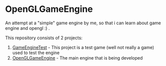 # OpenGLGameEngine
An attempt at a "simple" game engine by me, so that i can learn about game engine and opengl :) .

This repository consists of 2 projects:

1. [GameEngineTest](GameEngineTest) - This project is a test game (well not really a game) used to test the engine
2. [OpenGLGameEngine](OpenGLGameEngine) - The main engine that is being developed
